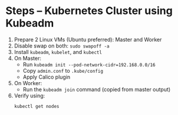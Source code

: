 # Steps – Kubernetes Cluster using Kubeadm

1. Prepare 2 Linux VMs (Ubuntu preferred): Master and Worker
2. Disable swap on both: `sudo swapoff -a`
3. Install `kubeadm`, `kubelet`, and `kubectl`
4. On Master:
   - Run `kubeadm init --pod-network-cidr=192.168.0.0/16`
   - Copy `admin.conf` to `.kube/config`
   - Apply Calico plugin
5. On Worker:
   - Run the `kubeadm join` command (copied from master output)
6. Verify using:
   ```bash
   kubectl get nodes
